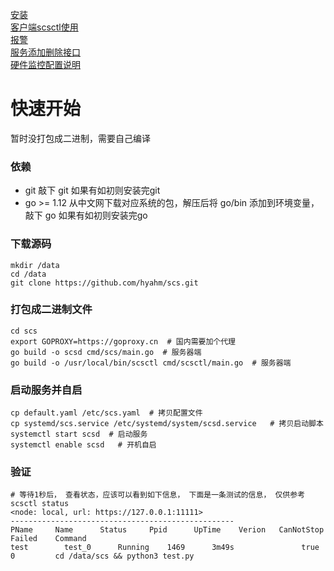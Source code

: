 [安装](install.md)  
[客户端scsctl使用](scsctl.md)  
[报警](alert.md)  
[服务添加删除接口](script.md)  
[硬件监控配置说明](hardware.md)

# 快速开始

暂时没打包成二进制，需要自己编译
### 依赖
- git  敲下 git 如果有如初则安装完git
- go >= 1.12
从中文网下载对应系统的包，解压后将 go/bin 添加到环境变量， 敲下 go 如果有如初则安装完go  

### 下载源码
```
mkdir /data
cd /data
git clone https://github.com/hyahm/scs.git

```
### 打包成二进制文件
```
cd scs
export GOPROXY=https://goproxy.cn  # 国内需要加个代理
go build -o scsd cmd/scs/main.go  # 服务器端
go build -o /usr/local/bin/scsctl cmd/scsctl/main.go  # 服务器端
```
### 启动服务并自启
```
cp default.yaml /etc/scs.yaml  # 拷贝配置文件
cp systemd/scs.service /etc/systemd/system/scsd.service   # 拷贝启动脚本
systemctl start scsd  # 启动服务
systemctl enable scsd   # 开机自启
```

### 验证
```
# 等待1秒后， 查看状态，应该可以看到如下信息， 下面是一条测试的信息， 仅供参考  
scsctl status
<node: local, url: https://127.0.0.1:11111>
--------------------------------------------------
PName     Name      Status     Ppid      UpTime    Verion   CanNotStop     Failed    Command
test        test_0      Running    1469      3m49s               true           0         cd /data/scs && python3 test.py
```